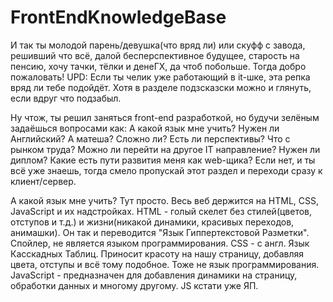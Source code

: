 # FrontEndKnowledgeBase

И так ты молодой парень/девушка(что вряд ли) или скуфф с завода, решивший что всё, далой бесперспективное будущее, старость на пенсию, хочу тачки, тёлки и денеГХ, да чтоб побольше. Тогда добро пожаловать!
UPD: Если ты челик уже работающий в it-шке, эта репка вряд ли тебе подойдёт. Хотя в разделе подзсказски можно и глянуть, если вдруг что подзабыл.

Ну чтож, ты решил заняться front-end разработкой, но будучи зелёным задаёшься вопросами как:
А какой язык мне учить?
Нужен ли Английский?
А матеша?
Сложно ли?
Есть ли перспективы?
Что с рынком труда?
Можно ли перейти на другое IT направление?
Нужен ли диплом?
Какие есть пути развития меня как web-щика?
Если нет, и ты всё уже знаешь, тогда смело пропускай этот раздел и переходи сразу к клиент/сервер.

А какой язык мне учить?
Тут просто. Весь веб держится на HTML, CSS, JavaScript и их надстройках.
HTML - голый скелет без стилей(цветов, отступов и т.д.) и жизни(никакой динамики, красивых переходов, анимашки). Он так и переводится "Язык Гиппертекстовой Разметки". Спойлер, не является языком программирования.
CSS - с англ. Язык Касскадных Таблиц. Приносит красоту на нашу страницу, добавляя цвета, отступы и всё тому подобное. Тоже не язык программирования.
JavaScript - предназначен для добавления динамики на страницу, обработки данных и многому другому. JS кстати уже ЯП.





